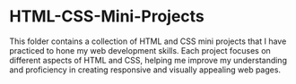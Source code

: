 # HTML-CSS-Mini-Projects
This folder contains a collection of HTML and CSS mini projects that I have practiced to hone my web development skills. Each project focuses on different aspects of HTML and CSS, helping me improve my understanding and proficiency in creating responsive and visually appealing web pages. 
